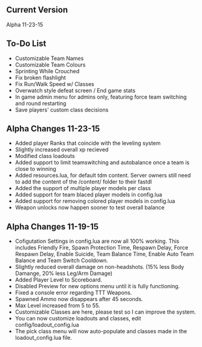 ## Current Version

Alpha 11-23-15

## To-Do List

* Customizable Team Names
* Customizable Team Colours
* Sprinting While Crouched
* Fix broken flashlight
* Fix Run/Walk Speed w/ Classes
* Overwatch style defeat screen / End game stats
* In game admin menu for admins only, featuring force team switching and round restarting
* Save players' custom class decisions

## Alpha Changes 11-23-15

* Added player Ranks that coincide with the leveling system
* Slightly increased overall xp recieved
* Modified class loadouts
* Added support to limit teamswitching and autobalance once a team is close to winning
* Added resources.lua, for default tdm content. Server owners still need to add the content of the /content/ folder to their fastdl
* Added the support of multiple player models per class
* Added support for team blaced player models in config.lua
* Added support for removing colored player models in config.lua
* Weapon unlocks now happen sooner to test overall balance

## Alpha Changes 11-19-15

* Cofigutation Settings in config.lua are now all 100% working. This includes Friendly Fire, Spawn Protection Time, Respawn Delay, Force Respawn Delay, Enable Suicide, Team Balance Time, Enable Auto Team Balance and Team Switch Cooldown.
* Slightly reduced overall damage on non-headshots. (15% less Body Damange, 20% less Leg/Arm Damage)
* Added Player Level to Scoreboard.
* Disabled Preview for new options menu until it is fully functioning.
* Fixed a console error regarding TTT Weapons.
* Spawned Ammo now disappears after 45 seconds.
* Max Level increased from 5 to 55.
* Customizable Classes are here, please test so I can improve the system. 
* You can now customize loadouts and classes, edit config/loadout_config.lua
* The pick class menu will now auto-populate and classes made in the loadout_config.lua file.